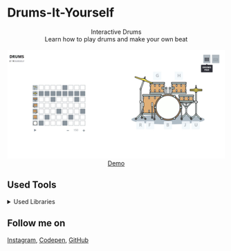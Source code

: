 # Drums-It-Yourself
<p align="center">
Interactive Drums<br>
Learn how to play drums and make your own beat
<br>
<br>        
<a href="https://houssemlachtar.github.io/Drums-It-Yourself/">
        <img alt="DrumsItYourself.com" src="./img/DrumsItYourself.com.jpg" />
    </a>
<br>
<a href="https://houssemlachtar.github.io/Drums-It-Yourself/">
        Demo
    </a>
</p>

## Used Tools

<details>
  <summary>Used Libraries</summary>
  
<!--START_SECTION:activity-->
1. [JQuery](https://jquery.com).
2. [Font Awesome](https://fontawesome.com).
3. [Adobe Illustrator](https://www.adobe.com): to sketch the drums.        

</details>


## Follow me on

[Instagram](https://www.instagram.com/houssem_lachtar/), [Codepen](https://codepen.io/houssem-lachtar), [GitHub](https://github.com/houssemlachtar)
